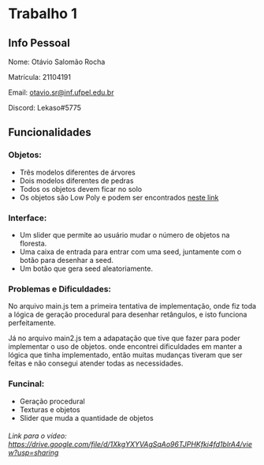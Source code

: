 # Trabalho 1

## Info Pessoal
Nome: Otávio Salomão Rocha

Matrícula: 21104191

Email: otavio.sr@inf.ufpel.edu.br

Discord: Lekaso#5775
 
## Funcionalidades
### Objetos:
 - Três modelos diferentes de árvores
 - Dois modelos diferentes de pedras
 - Todos os objetos devem ficar no solo
 - Os objetos são Low Poly e podem ser encontrados [neste link](https://divby00.itch.io/low-poly-tree?download) 

### Interface:
 - Um slider que permite ao usuário mudar o número de objetos na floresta.
 - Uma caixa de entrada para entrar com uma seed, juntamente com o botão para desenhar a seed.
 - Um botão que gera seed aleatoriamente.

### Problemas e Dificuldades:
No arquivo main.js tem a primeira tentativa de implementação, onde fiz toda a lógica de geração procedural para desenhar retângulos, e isto funciona perfeitamente.

Já no arquivo main2.js tem a adapatação que tive que fazer para poder implementar o uso de objetos. onde encontrei dificuldades em manter a lógica que tinha implementado, então muitas mudanças tiveram que ser feitas e não consegui atender todas as necessidades.

### Funcinal:
 - Geração procedural
 - Texturas e objetos
 - Slider que muda a quantidade de objetos

###### Link para o vídeo: https://drive.google.com/file/d/1XkgYXYVAgSqAo96TJPHKfki4fd1blrA4/view?usp=sharing
